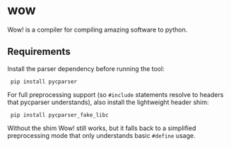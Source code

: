 # wow
Wow! is a compiler for compiling amazing software to python.

## Requirements

Install the parser dependency before running the tool:

```
 pip install pycparser
```

For full preprocessing support (so `#include` statements resolve to headers that pycparser understands), also install the lightweight header shim:

```
 pip install pycparser_fake_libc
```

Without the shim Wow! still works, but it falls back to a simplified preprocessing mode that only understands basic `#define` usage.

